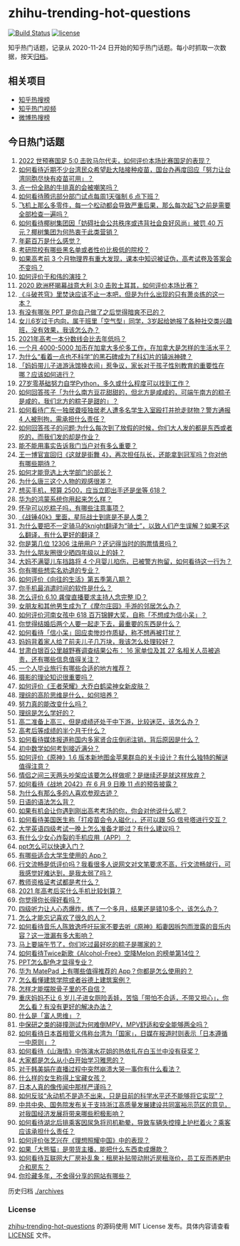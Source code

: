 # zhihu-trending-hot-questions

[![Build Status](https://github.com/justjavac/zhihu-trending-hot-questions/workflows/ci/badge.svg?branch=master)](https://github.com/justjavac/zhihu-trending-hot-questions/actions)
[![license](https://img.shields.io/github/license/justjavac/zhihu-trending-hot-questions)](https://github.com/justjavac/zhihu-trending-hot-questions/blob/master/LICENSE)

知乎热门话题，记录从 2020-11-24 日开始的知乎热门话题。每小时抓取一次数据，按天[归档](./archives)。

## 相关项目

- [知乎热搜榜](https://github.com/justjavac/zhihu-trending-top-search)
- [知乎热门视频](https://github.com/justjavac/zhihu-trending-hot-video)
- [微博热搜榜](https://github.com/justjavac/weibo-trending-hot-search)

## 今日热门话题

<!-- BEGIN -->
<!-- 最后更新时间 Sat Jun 12 2021 10:23:02 GMT+0800 (China Standard Time) -->

1. [2022 世预赛国足 5:0
   击败马尔代夫，如何评价本场比赛国足的表现？](https://www.zhihu.com/question/464568249)
2. [如何看待近期不少台湾民众希望赴大陆接种疫苗，国台办再度回应「努力让台湾同胞尽快有疫苗可用」？](https://www.zhihu.com/question/464418798)
3. [点一份全熟的牛排真的会被嘲笑吗？](https://www.zhihu.com/question/58762730)
4. [如何看待腾讯部分部门试点每周1天强制 6 点下班？](https://www.zhihu.com/question/464450515)
5. [飞机上那么多零件，每一个松动都会导致严重后果，那么每次起飞之前是需要全部检查一遍吗？](https://www.zhihu.com/question/463612668)
6. [如何看待椰树集团因「妨碍社会公共秩序或违背社会良好风尚」被罚 40
   万元？椰树集团为何热衷于此类营销？](https://www.zhihu.com/question/464473879)
7. [年薪百万是什么感觉？](https://www.zhihu.com/question/394637216)
8. [考研院校有哪些黑名单或者性价比极低的院校？](https://www.zhihu.com/question/280848134)
9. [如果高考前 3
   个月物理界有重大发现，课本中知识被证伪，高考试卷及答案会不变吗？](https://www.zhihu.com/question/463553981)
10. [如何评价于和伟的演技？](https://www.zhihu.com/question/48335002)
11. [2020 欧洲杯揭幕战意大利 3:0
    击败土耳其，如何评价本场比赛？](https://www.zhihu.com/question/464454217)
12. [《斗破苍穹》里焚诀应该不止一本吧，但是为什么出现的只有萧炎练的这一本？](https://www.zhihu.com/question/464059396)
13. [有没有哪张 PPT 是你自己做了之后觉得暗爽不已的？](https://www.zhihu.com/question/312454495)
14. [女儿6岁过于内向，属于班里「空气型」同学，3岁起给她报了各种社交类兴趣班，没有效果，我该怎么办？](https://www.zhihu.com/question/464021053)
15. [2021年高考一本分数线会比去年低吗？](https://www.zhihu.com/question/464003745)
16. [一个月 4000-5000
    加币在加拿大多伦多工作，在加拿大是怎样的生活水平？](https://www.zhihu.com/question/307481892)
17. [为什么“看着一点也不科学”的黑石碑成为了科幻片的镇派神碑？](https://www.zhihu.com/question/311303973)
18. [「妈妈带儿子进游泳馆换衣间」惹争议，家长对于孩子性别教育的重要性在哪？应该如何进行？](https://www.zhihu.com/question/464095184)
19. [27岁零基础努力自学Python，多久或什么程度可以找到工作？](https://www.zhihu.com/question/27690970)
20. [如何回答孩子「为什么南方豆花甜甜的，但北方是咸咸的，可端午南方的粽子是咸的，我们北方的粽子是甜的」？](https://www.zhihu.com/question/463726781)
21. [如何看待广东一独居聋哑独居老人遭多名学生入室殴打并抢走财物？警方通报 4
    人被刑拘，需承担什么责任？](https://www.zhihu.com/question/464245440)
22. [如何回答孩子的问题:为什么每次到了放假的时候，你们大人发的都是东西或者吃的，而我们发的却是作业？](https://www.zhihu.com/question/264436872)
23. [能不能用事实告诉我门当户对有多么重要？](https://www.zhihu.com/question/279552421)
24. [王一博官宣回归《这就是街舞
    4》，再次担任队长，还能拿到冠军吗？你对他有哪些期待？](https://www.zhihu.com/question/464293874)
25. [如何才能竞选上大学部门的部长？](https://www.zhihu.com/question/366935090)
26. [为什么唐三这个人物的观感很差？](https://www.zhihu.com/question/462263899)
27. [想买手机，预算 2500，应当立即出手还是坐等 618？](https://www.zhihu.com/question/449010803)
28. [华为的鸿蒙系统你用起来怎么样？](https://www.zhihu.com/question/459846239)
29. [怀孕可以吃粽子吗，有哪些注意事项？](https://www.zhihu.com/question/454782677)
30. [《战锤40k》里面，星际战士到底是不是人类？](https://www.zhihu.com/question/459046677)
31. [为什么要把不一定骑马的knight翻译为“骑士”，以致人们产生误解？如果不这么翻译，有什么更好的翻译？](https://www.zhihu.com/question/454202202)
32. [你是第几位 12306 注册用户？还记得当时的购票情景吗？](https://www.zhihu.com/question/464291082)
33. [为什么朋友圈很少晒四年级以上的娃？](https://www.zhihu.com/question/462953490)
34. [大妈不满婴儿车挡路将 4
    个月婴儿掐伤，已被警方拘留，如何看待这一行为？](https://www.zhihu.com/question/464404071)
35. [你有哪些想实名劝退的专业？](https://www.zhihu.com/question/463744125)
36. [如何评价《向往的生活》第五季第八期？](https://www.zhihu.com/question/464403699)
37. [你手机最消遣时间的软件是什么？](https://www.zhihu.com/question/355195888)
38. [怎么评价 6.10 龚俊直播要求主持人念完整 ID？](https://www.zhihu.com/question/464365051)
39. [女朋友和其他男生成为了《摩尔庄园》手游的邻居怎么办？](https://www.zhihu.com/question/463203335)
40. [如何评价河南女孩中 618
    百万锦鲤大奖，自称「不想成为信小呆」？](https://www.zhihu.com/question/464239351)
41. [你觉得结婚后两个人要一起走下去，最重要的东西是什么？](https://www.zhihu.com/question/462707693)
42. [如何看待「信小呆」回应卖惨炒作质疑，称不想再被打扰？](https://www.zhihu.com/question/463236322)
43. [妈妈背着家人给了前夫儿子几万块，我该怎么处理较好？](https://www.zhihu.com/question/463949860)
44. [甘肃白银百公里越野赛调查结果公布： 16 家单位及其 27
    名相关人员被追责，还有哪些信息值得关注？](https://www.zhihu.com/question/464487115)
45. [一个人毕业旅行有哪些合适的地方推荐？](https://www.zhihu.com/question/462789810)
46. [摄影的理论知识很重要吗？](https://www.zhihu.com/question/440382270)
47. [如何评价《王者荣耀》大乔白鹤梁神女新皮肤？](https://www.zhihu.com/question/464267687)
48. [理综的高阶思维是什么，如何培养？](https://www.zhihu.com/question/287426676)
49. [努力真的能改变什么吗？](https://www.zhihu.com/question/463071441)
50. [理综是怎么学好的？](https://www.zhihu.com/question/384748313)
51. [高二准备上高三，但是成绩还处于中下游，比较迷茫，该怎么办？](https://www.zhihu.com/question/462126835)
52. [高考后等成绩的半个月干什么？](https://www.zhihu.com/question/463996138)
53. [如何看待媒体报道称国内多家贤合庄倒闭注销，背后原因是什么？](https://www.zhihu.com/question/464128187)
54. [初中数学如何考到接近满分？](https://www.zhihu.com/question/268169984)
55. [如何评价《原神》1.6
    版本新地图金苹果群岛的关卡设计？有什么独特的解谜值得注意？](https://www.zhihu.com/question/464407978)
56. [情侣之间三天两头吵架应该要怎么样做呢？是继续还是就这样放弃？](https://www.zhihu.com/question/306964200)
57. [如何看待《战地 2042》在 6 月 9 日晚 11
    点的预告披露？](https://www.zhihu.com/question/464165512)
58. [为什么有那么多的人喜欢参观古迹？](https://www.zhihu.com/question/290915559)
59. [日语的语法怎么背？](https://www.zhihu.com/question/352141891)
60. [如果有机会让你遇到刚出高考考场的你，你会对他说什么呢？](https://www.zhihu.com/question/464165757)
61. [如何看待美国医生称「打疫苗会令人磁化」，还可以跟 5G
    信号塔进行交互？](https://www.zhihu.com/question/464299413)
62. [大学英语四级考试一晚上怎么准备才能过？有什么建议吗？](https://www.zhihu.com/question/360759673)
63. [有什么少女心炸裂的手机应用（APP）？](https://www.zhihu.com/question/307170527)
64. [ppt怎么可以快速入门？](https://www.zhihu.com/question/344423145)
65. [有哪些适合大学生使用的 App？](https://www.zhihu.com/question/21482079)
66. [行文流畅是低评价吗？我看很多人说网文对文笔要求不高，行文流畅就行，可我感觉好难达到，是我太弱了吗？](https://www.zhihu.com/question/463769238)
67. [教师资格证考试都是考什么？](https://www.zhihu.com/question/314936018)
68. [2021 年高考后买什么手机比较划算？](https://www.zhihu.com/question/463714731)
69. [你觉得你长得好看吗？](https://www.zhihu.com/question/429414606)
70. [四级听力让人心态爆炸，练了一个多月，结果还是错10多个，该怎么办？](https://www.zhihu.com/question/433197471)
71. [怎么才能忘记喜欢了很久的人？](https://www.zhihu.com/question/456682944)
72. [如何看待音乐人陈致逸呼吁玩家不要去听《原神》稻妻因拆包而泄露的音乐内容？这一泄漏有多大影响？](https://www.zhihu.com/question/464281976)
73. [马上要端午节了，你们吃过最好吃的粽子是哪家的？](https://www.zhihu.com/question/463583026)
74. [如何看待Twice新歌《Alcohol-Free》空降Melon
    的榜单第14位？](https://www.zhihu.com/question/464114702)
75. [PPT怎么配色才显得专业？](https://www.zhihu.com/question/22054234)
76. [华为 MatePad 上有哪些值得推荐的
    App？你都是怎么使用的？](https://www.zhihu.com/question/464395063)
77. [怎么看懂建筑学院或者谷德上建筑案例？](https://www.zhihu.com/question/461555865)
78. [怎样才能摆脱骨子里的不自信？](https://www.zhihu.com/question/327333707)
79. [重庆妈妈不让 6
    岁儿子进女厕险丢娃，苦恼「带怕不合适，不带又担心」，你怎么看？有没有更好的解决办法？](https://www.zhihu.com/question/463835106)
80. [什么是「富人思维」？](https://www.zhihu.com/question/26980854)
81. [中保研之类的碰撞测试为何难倒MPV，MPV舒适和安全能够两全吗？](https://www.zhihu.com/question/459111403)
82. [如何看待日本首相菅义伟称台湾为「国家」，日媒在报道时则表示「日本遵循一中原则」？](https://www.zhihu.com/question/464290695)
83. [如何看待《山海情》中饰演水花姐的热依扎在白玉兰中没有获奖？](https://www.zhihu.com/question/464344108)
84. [大家都是怎么从小白开始学习雅思的？](https://www.zhihu.com/question/288558270)
85. [对于韩美娟在直播过程中突然崩溃大哭一事你有什么看法？](https://www.zhihu.com/question/463914779)
86. [什么样的女生称得上宝藏女孩？](https://www.zhihu.com/question/315331056)
87. [日本人真的像传闻中那样严谨吗？](https://www.zhihu.com/question/20347612)
88. [如何反驳“永动机不是造不出来，只是目前的科学水平还不能够将它实现”？](https://www.zhihu.com/question/459256609)
89. [中共中央、国务院发布关于支持浙江高质量发展建设共同富裕示范区的意见，对我国经济发展将带来哪些积极影响？](https://www.zhihu.com/question/464319522)
90. [如何看待湖北后排乘客因尿急将司机勒晕，导致车辆失控撞上护栏着火？乘客应该承担什么责任？](https://www.zhihu.com/question/463527409)
91. [如何评价张艺兴在《理想照耀中国》中的表现？](https://www.zhihu.com/question/464195351)
92. [如果「大熊猫」是带货主播，能把什么东西卖成爆款？](https://www.zhihu.com/question/464055248)
93. [如何看待互联网大厂房补乱象：租房补贴带动附近房租涨价，员工反而养肥中介和房东？](https://www.zhihu.com/question/464358170)
94. [你珍藏多年，不舍得分享的网站有哪些？](https://www.zhihu.com/question/387667065)

<!-- END -->

历史归档 [./archives](./archives)

### License

[zhihu-trending-hot-questions](https://github.com/justjavac/zhihu-trending-hot-questions)
的源码使用 MIT License 发布。具体内容请查看 [LICENSE](./LICENSE) 文件。
